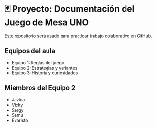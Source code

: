 # 🃏 Proyecto: Documentación del Juego de Mesa UNO

Este repositorio será usado para practicar trabajo colaborativo en GitHub.

## Equipos del aula
- Equipo 1: Reglas del juego  
- Equipo 2: Estrategias y variantes  
- Equipo 3: Historia y curiosidades

## Miembros del Equipo 2
- Javica
- Vicky
- Sergy
- Samu
- Evaristo
